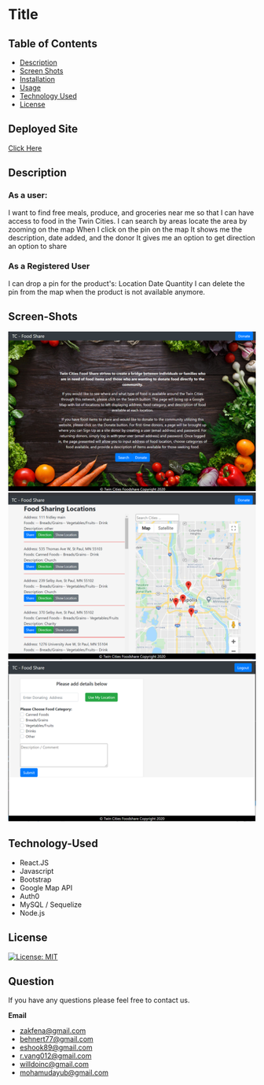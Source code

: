 # Title

## Table of Contents

- [Description](#Description)
- [Screen Shots](#Screen-Shots)
- [Installation](#installation)
- [Usage](#usage)
- [Technology Used](#Technology-Used)
- [License](#license)

## Deployed Site
 [Click Here ](https://tc-food-share.herokuapp.com/)

## Description
### As a user:

I want to find free meals, produce, and groceries near me so that I can have access to food in the Twin Cities.
I can search by areas  locate the area by zooming on the map
When I click on the pin on the map
It shows me the description, date added, and the donor
It gives me an option to get direction an option to share

### As a Registered User 
I can drop a pin for the product's:
Location 
Date 
Quantity 
I can delete the pin from the map when the product is not available anymore. 

## Screen-Shots
![Screen Shot 1](assets/screenshot-homepage.PNG)
![Screen Shot 1](assets/screenshot-searchpage.PNG)
![Screen Shot 1](assets/screenshot-input.PNG)


## Technology-Used

- React.JS
- Javascript
- Bootstrap
- Google Map API
- Auth0
- MySQL / Sequelize
- Node.js

## License

[![License: MIT](https://img.shields.io/badge/License-MIT-yellow.svg)](https://opensource.org/licenses/MIT)

## Question

If you have any questions please feel free to contact us.

**Email** 
- zakfena@gmail.com
- behnert77@gmail.com
- eshook89@gmail.com
- r.vang012@gmail.com
- willdoinc@gmail.com
- mohamudayub@gmail.com




